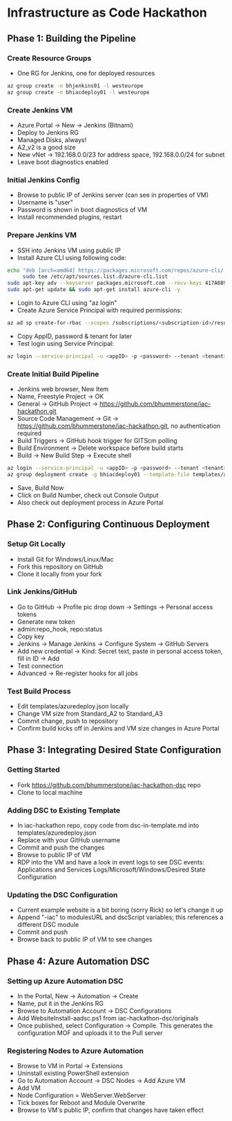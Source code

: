 # Infrastructure as Code Hackathon
## Phase 1: Building the Pipeline
### Create Resource Groups
* One RG for Jenkins, one for deployed resources
```bash
az group create -n bhjenkins01 -l westeurope
az group create -n bhiacdeploy01 -l westeurope
```

### Create Jenkins VM
* Azure Portal -> New -> Jenkins (Bitnami)
* Deploy to Jenkins RG
* Managed Disks, always!
* A2_v2 is a good size
* New vNet -> 192.168.0.0/23 for address space, 192.168.0.0/24 for subnet
* Leave boot diagnostics enabled

### Initial Jenkins Config
* Browse to public IP of Jenkins server (can see in  properties of VM)
* Username is "user"
* Password is shown in boot diagnostics of VM
* Install recommended plugins, restart

### Prepare Jenkins VM
* SSH into Jenkins VM using public IP
* Install Azure CLI using following code:

```bash
echo "deb [arch=amd64] https://packages.microsoft.com/repos/azure-cli/ wheezy main" | \
     sudo tee /etc/apt/sources.list.d/azure-cli.list
sudo apt-key adv --keyserver packages.microsoft.com --recv-keys 417A0893
sudo apt-get update && sudo apt-get install azure-cli -y
```

* Login to Azure CLI using "az login"
* Create Azure Service Principal with required permissions:
```bash
az ad sp create-for-rbac --scopes /subscriptions/<subscription-id>/resourceGroups/bhiacdeploy01 -n "bhjenkinssp"
```

* Copy AppID, password & tenant for later
* Test login using Service Principal:
```bash
az login --service-principal -u <appID> -p <password> --tenant <tenant>
```

### Create Initial Build Pipeline
* Jenkins web browser, New Item
* Name, Freestyle Project -> OK
* General -> GitHub Project -> https://github.com/bhummerstone/iac-hackathon.git
* Source Code Management -> Git -> https://github.com/bhummerstone/iac-hackathon.git, no authentication required
* Build Triggers -> GitHub hook trigger for GITScm polling
* Build Environment -> Delete workspace before build starts
* Build -> New Build Step -> Execute shell

```bash
az login --service-principal -u <appID> -p <password> --tenant <tenant>
az group deployment create -g bhiacdeploy01 --template-file templates/azuredeploy.json --parameters \"{\"adminPassword\":{\"value\":\"<secure_password>\"},\"dnsLabelPrefix\":{\"value\":\"<unique_dns>\"}}\" --verbose
```

* Save, Build Now
* Click on Build Number, check out Console Output
* Also check out deployment process in Azure Portal


## Phase 2: Configuring Continuous Deployment
### Setup Git Locally
* Install Git for Windows/Linux/Mac
* Fork this repository on GitHub
* Clone it locally from your fork

### Link Jenkins/GitHub
* Go to GitHub -> Profile pic drop down -> Settings -> Personal access tokens
* Generate new token
* admin:repo_hook, repo:status
* Copy key
* Jenkins -> Manage Jenkins -> Configure System -> GitHub Servers
* Add new credential -> Kind: Secret text, paste in personal access token, fill in ID -> Add
* Test connection
* Advanced -> Re-register hooks for all jobs

### Test Build Process
* Edit templates/azuredeploy.json locally
* Change VM size from Standard\_A2 to Standard\_A3
* Commit change, push to repository
* Confirm build kicks off in Jenkins and VM size changes in Azure Portal


## Phase 3: Integrating Desired State Configuration
### Getting Started
* Fork https://github.com/bhummerstone/iac-hackathon-dsc repo
* Clone to local machine

### Adding DSC to Existing Template
* In iac-hackathon repo, copy code from dsc-in-template.md into templates/azuredeploy.json
* Replace <github-username> with your GitHub username
* Commit and push the changes
* Browse to public IP of VM
* RDP into the VM and have a look in event logs to see DSC events: Applications and Services Logs/Microsoft/Windows/Desired State Configuration

### Updating the DSC Configuration
* Current example website is a bit boring (sorry Rick) so let's change it up
* Append "-iac" to modulesURL and dscScript variables; this references a different DSC module
* Commit and push
* Browse back to public IP of VM to see changes


## Phase 4: Azure Automation DSC
### Setting up Azure Automation DSC
* In the Portal, New -> Automation -> Create
* Name, put it in the Jenkins RG
* Browse to Automation Account -> DSC Configurations
* Add WebsiteInstall-aadsc.ps1 from iac-hackathon-dsc/originals
* Once published, select Configuration -> Compile. This generates the configuration MOF and uploads it to the Pull server

### Registering Nodes to Azure Automation
* Browse to VM in Portal -> Extensions
* Uninstall existing PowerShell extension
* Go to Automation Account -> DSC Nodes -> Add Azure VM
* Add VM
* Node Configuration = WebServer.WebServer
* Tick boxes for Reboot and Module Overwrite
* Browse to VM's public IP, confirm that changes have taken effect
